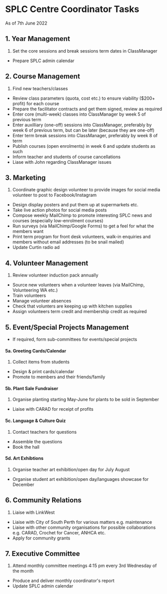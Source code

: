 # SPLC Centre Coordinator Tasks
As of 7th June 2022
## 1. Year Management
1. Set the core sessions and break sessions term dates in ClassManager
* Prepare SPLC admin calendar

## 2. Course Management
1. Find new teachers/classes
* Review class parameters (quota, cost etc.) to ensure viability ($200+ profit) for each course
* Prepare the facilitator contracts and get them signed, review as required
* Enter core (multi-week) classes into ClassManager by week 5 of previous term
* Enter auxilliary (one-off) sessions into ClassManager, preferably by week 6 of previous term, but can be later (because they are one-off)
* Enter term break sessions into ClassManager, preferably by week 8 of term
* Publish courses (open enrolments) in week 6 and update students as such
* Inform teacher and students of course cancellations
* Liase with John regarding ClassManager issues

## 3. Marketing
1. Coordinate graphic design volunteer to provide images for social media volunteer to post to Facebook/Instagram
* Design display posters and put them up at supermarkets etc.
* Take live action photos for social media posts
* Compose weekly MailChimp to promote interesting SPLC news and courses (especially low-enrolment courses)
* Run surveys (via MailChimp/Google Forms) to get a feel for what the members want
* Print term program for front desk volunteers, walk-in enquiries and members without email addresses (to be snail mailed)
* Update Curtin radio ad

## 4. Volunteer Management
1. Review volunteer induction pack annually
* Source new volunteers when a volunteer leaves (via MailChimp, Volunteering WA etc.)
* Train volunteers
* Manage volunteer absences
* Check that volunters are keeping up with kitchen supplies
* Assign volunteers term credit and membership credit as required

## 5. Event/Special Projects Management
* If required, form sub-committees for events/special projects

#### 5a. Greeting Cards/Calendar
1. Collect items from students
* Design & print cards/calendar
* Promote to members and their friends/family

#### 5b. Plant Sale Fundraiser
1. Organise planting starting May-June for plants to be sold in September
* Liaise with CARAD for receipt of profits

#### 5c. Language & Culture Quiz
1. Contact teachers for questions
* Assemble the questions
* Book the hall

#### 5d. Art Exhibtions
1. Organise teacher art exhibition/open day for July August
* Organise student art exhibition/open day/languages showcase for December

## 6. Community Relations

1. Liaise with LinkWest
* Liaise with City of South Perth for various matters e.g. maintenance
* Liaise with other community organisations for possible collaborations e.g. CARAD, Crochet for Cancer, ANHCA etc.
* Apply for community grants

## 7. Executive Committee
1. Attend monthly committee meetings 4:15 pm every 3rd Wednesday of the month 
* Produce and deliver monthly coordinator's report
* Update SPLC admin calendar